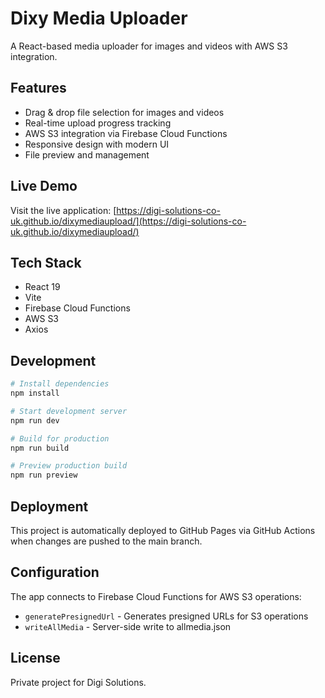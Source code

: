 # Dixy Media Uploader

A React-based media uploader for images and videos with AWS S3 integration.

## Features

- Drag & drop file selection for images and videos
- Real-time upload progress tracking
- AWS S3 integration via Firebase Cloud Functions
- Responsive design with modern UI
- File preview and management

## Live Demo

Visit the live application: [https://digi-solutions-co-uk.github.io/dixymediaupload/](https://digi-solutions-co-uk.github.io/dixymediaupload/)

## Tech Stack

- React 19
- Vite
- Firebase Cloud Functions
- AWS S3
- Axios

## Development

```bash
# Install dependencies
npm install

# Start development server
npm run dev

# Build for production
npm run build

# Preview production build
npm run preview
```

## Deployment

This project is automatically deployed to GitHub Pages via GitHub Actions when changes are pushed to the main branch.

## Configuration

The app connects to Firebase Cloud Functions for AWS S3 operations:
- `generatePresignedUrl` - Generates presigned URLs for S3 operations
- `writeAllMedia` - Server-side write to allmedia.json

## License

Private project for Digi Solutions.